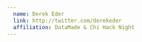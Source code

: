 ```yaml
---
  name: Derek Eder
  link: http://twitter.com/derekeder
  affiliation: DataMade & Chi Hack Night
---
```

